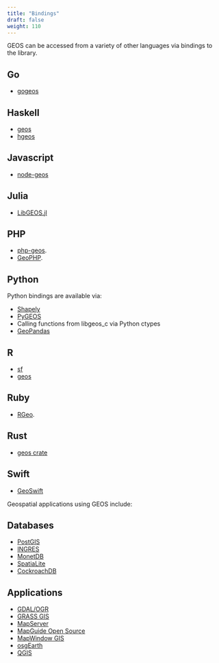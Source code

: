 ```yaml
---
title: "Bindings"
draft: false
weight: 110
---
```


GEOS can be accessed from a variety of other languages via bindings to the library.

## Go
* [gogeos](https://github.com/twpayne/go-geos)

## Haskell
* [geos](http://hackage.haskell.org/package/geos)
* [hgeos](http://hackage.haskell.org/package/hgeos)

## Javascript
* [node-geos](https://github.com/kashif/node-geos)

## Julia
* [LibGEOS.jl](https://github.com/JuliaGeo/LibGEOS.jl)

## PHP
* [php-geos](https://git.osgeo.org/gitea/geos/php-geos).
* [GeoPHP](https://geophp.net/geos.html).

## Python
Python bindings are available via:

* [Shapely](http://pypi.python.org/pypi/Shapely)
* [PyGEOS](https://github.com/pygeos/pygeos)
* Calling functions from libgeos_c via Python ctypes
* [GeoPandas](https://github.com/geopandas/geopandas)

## R
* [sf](https://CRAN.R-project.org/package=sf)
* [geos](https://cran.r-project.org/web/packages/geos/index.html)

## Ruby
* [RGeo](https://github.com/rgeo/rgeo).

## Rust
* [geos crate](https://crates.io/crates/geos)

## Swift
* [GeoSwift](https://github.com/GEOSwift/GEOSwift)

Geospatial applications using GEOS include:

## Databases

 * [PostGIS](https://postgis.net)
 * [INGRES](http://www.ingres.com/)
 * [MonetDB](http://monetdb.cwi.nl/)
 * [SpatiaLite](http://www.gaia-gis.it/spatialite/)
 * [CockroachDB](https://github.com/cockroachdb/cockroach)

## Applications

 * [GDAL/OGR](https://gdal.org/)
 * [GRASS GIS](https://grass.osgeo.org/)
 * [MapServer](https://mapserver.org/)
 * [MapGuide Open Source](https://www.osgeo.org/projects/mapguide-open-source/)
 * [MapWindow GIS](https://www.mapwindow.org/)
 * [osgEarth](http://osgearth.org)
 * [QGIS](https://qgis.org/)
